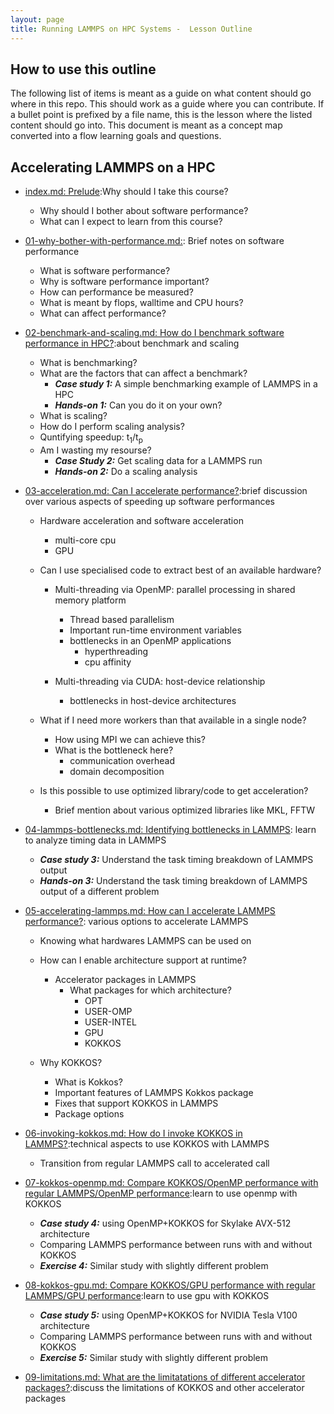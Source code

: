```yaml
---
layout: page
title: Running LAMMPS on HPC Systems -  Lesson Outline
---
```


## How to use this outline

The following list of items is meant as a guide on what content should go where in this repo. 
This should work as a guide where you can contribute. If a bullet point is prefixed by a
file name, this is the lesson where the listed content should go into. This document is
meant as a concept map converted into a flow learning goals and questions.

## Accelerating LAMMPS on a HPC

* [index.md: Prelude](index.md):Why should I take this course?
    * Why should I bother about software performance?
    * What can I expect to learn from this course?

* [01-why-bother-with-performance.md:](_episodes/01-why-bother-performance.md): Brief notes on software performance
    * What is software performance?
    * Why is software performance important?
    * How can performance be measured?
    * What is meant by flops, walltime and CPU hours?
    * What can affect performance?

* [02-benchmark-and-scaling.md: How do I benchmark software performance in HPC?](_episodes/02-hardware-performance.md):about benchmark and scaling
    * What is benchmarking?
    * What are the factors that can affect a benchmark?
        * _**Case study 1:**_ A simple benchmarking example of LAMMPS in a HPC
        * _**Hands-on 1:**_ Can you do it on your own?
    * What is scaling?
    * How do I perform scaling analysis?
    * Quntifying speedup: t<sub>1</sub>/t<sub>p</sub>
    * Am I wasting my resourse?
        * _**Case Study 2:**_ Get scaling data for a LAMMPS run
        * _**Hands-on 2:**_ Do a scaling analysis

* [03-acceleration.md: Can I accelerate performance?](_episodes/03-benchmark-and-scaling.md):brief
  discussion over various aspects of speeding up software performances
    * Hardware acceleration and software acceleration
        * multi-core cpu
        * GPU

    * Can I use specialised code to extract best of an available hardware?
        * Multi-threading via OpenMP: parallel processing in shared memory platform
            * Thread based parallelism
            * Important run-time environment variables
            * bottlenecks in an OpenMP applications
                * hyperthreading
                * cpu affinity

        * Multi-threading via CUDA: host-device relationship
            * bottlenecks in host-device architectures

    * What if I need more workers than that available in a single node?
        * How using MPI we can achieve this?
        * What is the bottleneck here?
            - communication overhead
            - domain decomposition

    * Is this possible to use optimized library/code to get acceleration?
        *  Brief mention about various optimized libraries like MKL, FFTW


* [04-lammps-bottlenecks.md: Identifying bottlenecks in LAMMPS](_episodes/04-lammps-bottlenecks.md):
  learn to analyze timing data in LAMMPS
    * _**Case study 3:**_ Understand the task timing breakdown of LAMMPS output
    * _**Hands-on 3:**_ Understand the task timing breakdown of LAMMPS output of a different problem

* [05-accelerating-lammps.md: How can I accelerate LAMMPS performance?](_episodes/05-accelerating-lammps.md):
  various options to accelerate LAMMPS

    * Knowing what hardwares LAMMPS can be used on

    * How can I enable architecture support at runtime?

        * Accelerator packages in LAMMPS
            * What packages for which architecture?
                * OPT
                * USER-OMP
                * USER-INTEL
                * GPU
                * KOKKOS

    * Why KOKKOS?
        * What is Kokkos?
        * Important features of LAMMPS Kokkos package
        * Fixes that support KOKKOS in LAMMPS
        * Package options

* [06-invoking-kokkos.md: How do I invoke KOKKOS in LAMMPS?](_episodes/06-invoking-kokkos.md):technical aspects to use KOKKOS with LAMMPS
    * Transition from regular LAMMPS call to accelerated call

* [07-kokkos-openmp.md: Compare KOKKOS/OpenMP performance with regular LAMMPS/OpenMP performance](_episodes/07-kokkos-openmp.md):learn to use openmp with KOKKOS

    * _**Case study 4:**_ using OpenMP+KOKKOS for Skylake AVX-512 architecture
    * Comparing LAMMPS performance between runs with and without KOKKOS
    * _**Exercise 4:**_ Similar study with slightly different problem

* [08-kokkos-gpu.md: Compare KOKKOS/GPU performance with regular LAMMPS/GPU performance](_episodes/08-kokkos-gpu.md):learn to use gpu with KOKKOS
    * _**Case study 5:**_ using OpenMP+KOKKOS for NVIDIA Tesla V100 architecture
    * Comparing LAMMPS performance between runs with and without KOKKOS
    * _**Exercise 5:**_ Similar study with slightly different problem

* [09-limitations.md: What are the limitatations of different accelerator packages?](_episodes/09-limitations.md):discuss the limitations of KOKKOS and other accelerator packages
